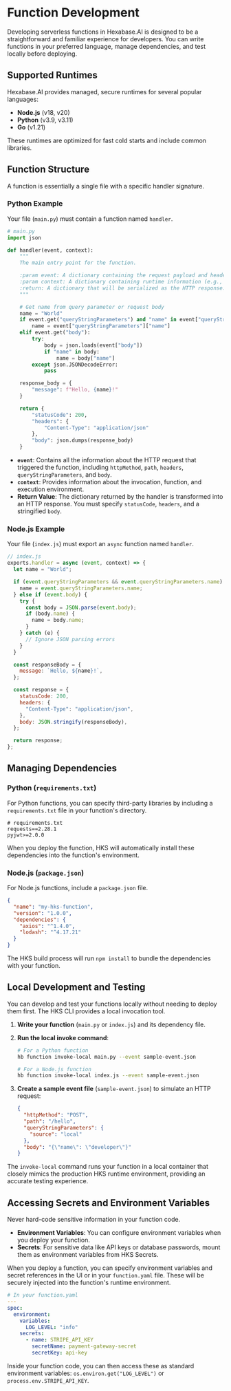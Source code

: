 # Function Development

Developing serverless functions in Hexabase.AI is designed to be a straightforward and familiar experience for developers. You can write functions in your preferred language, manage dependencies, and test locally before deploying.

## Supported Runtimes

Hexabase.AI provides managed, secure runtimes for several popular languages:

- **Node.js** (v18, v20)
- **Python** (v3.9, v3.11)
- **Go** (v1.21)

These runtimes are optimized for fast cold starts and include common libraries.

## Function Structure

A function is essentially a single file with a specific handler signature.

### Python Example

Your file (`main.py`) must contain a function named `handler`.

```python
# main.py
import json

def handler(event, context):
    """
    The main entry point for the function.

    :param event: A dictionary containing the request payload and headers.
    :param context: A dictionary containing runtime information (e.g., request ID).
    :return: A dictionary that will be serialized as the HTTP response.
    """

    # Get name from query parameter or request body
    name = "World"
    if event.get("queryStringParameters") and "name" in event["queryStringParameters"]:
        name = event["queryStringParameters"]["name"]
    elif event.get("body"):
        try:
            body = json.loads(event["body"])
            if "name" in body:
                name = body["name"]
        except json.JSONDecodeError:
            pass

    response_body = {
        "message": f"Hello, {name}!"
    }

    return {
        "statusCode": 200,
        "headers": {
            "Content-Type": "application/json"
        },
        "body": json.dumps(response_body)
    }
```

- **`event`**: Contains all the information about the HTTP request that triggered the function, including `httpMethod`, `path`, `headers`, `queryStringParameters`, and `body`.
- **`context`**: Provides information about the invocation, function, and execution environment.
- **Return Value**: The dictionary returned by the handler is transformed into an HTTP response. You must specify `statusCode`, `headers`, and a stringified `body`.

### Node.js Example

Your file (`index.js`) must export an `async` function named `handler`.

```javascript
// index.js
exports.handler = async (event, context) => {
  let name = "World";

  if (event.queryStringParameters && event.queryStringParameters.name) {
    name = event.queryStringParameters.name;
  } else if (event.body) {
    try {
      const body = JSON.parse(event.body);
      if (body.name) {
        name = body.name;
      }
    } catch (e) {
      // Ignore JSON parsing errors
    }
  }

  const responseBody = {
    message: `Hello, ${name}!`,
  };

  const response = {
    statusCode: 200,
    headers: {
      "Content-Type": "application/json",
    },
    body: JSON.stringify(responseBody),
  };

  return response;
};
```

## Managing Dependencies

### Python (`requirements.txt`)

For Python functions, you can specify third-party libraries by including a `requirements.txt` file in your function's directory.

```
# requirements.txt
requests==2.28.1
pyjwt>=2.0.0
```

When you deploy the function, HKS will automatically install these dependencies into the function's environment.

### Node.js (`package.json`)

For Node.js functions, include a `package.json` file.

```json
{
  "name": "my-hks-function",
  "version": "1.0.0",
  "dependencies": {
    "axios": "^1.4.0",
    "lodash": "^4.17.21"
  }
}
```

The HKS build process will run `npm install` to bundle the dependencies with your function.

## Local Development and Testing

You can develop and test your functions locally without needing to deploy them first. The HKS CLI provides a local invocation tool.

1.  **Write your function** (`main.py` or `index.js`) and its dependency file.
2.  **Run the local invoke command**:

    ```bash
    # For a Python function
    hb function invoke-local main.py --event sample-event.json

    # For a Node.js function
    hb function invoke-local index.js --event sample-event.json
    ```

3.  **Create a sample event file** (`sample-event.json`) to simulate an HTTP request:
    ```json
    {
      "httpMethod": "POST",
      "path": "/hello",
      "queryStringParameters": {
        "source": "local"
      },
      "body": "{\"name\": \"developer\"}"
    }
    ```

The `invoke-local` command runs your function in a local container that closely mimics the production HKS runtime environment, providing an accurate testing experience.

## Accessing Secrets and Environment Variables

Never hard-code sensitive information in your function code.

- **Environment Variables**: You can configure environment variables when you deploy your function.
- **Secrets**: For sensitive data like API keys or database passwords, mount them as environment variables from HKS Secrets.

When you deploy a function, you can specify environment variables and secret references in the UI or in your `function.yaml` file. These will be securely injected into the function's runtime environment.

```yaml
# In your function.yaml
---
spec:
  environment:
    variables:
      LOG_LEVEL: "info"
    secrets:
      - name: STRIPE_API_KEY
        secretName: payment-gateway-secret
        secretKey: api-key
```

Inside your function code, you can then access these as standard environment variables: `os.environ.get("LOG_LEVEL")` or `process.env.STRIPE_API_KEY`.

